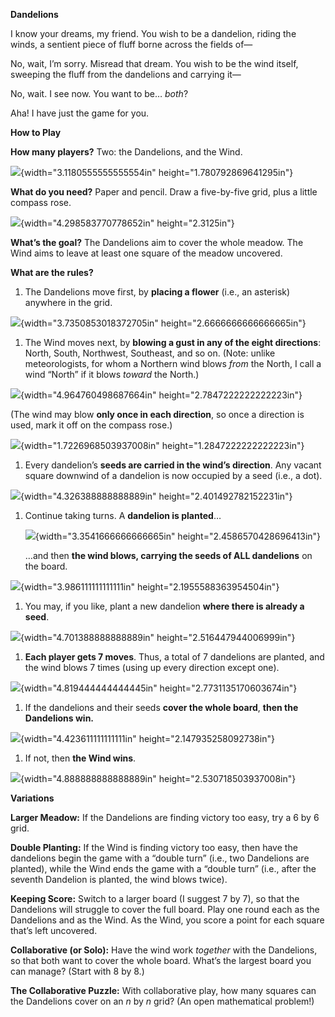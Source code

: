 **Dandelions**

I know your dreams, my friend. You wish to be a dandelion, riding the
winds, a sentient piece of fluff borne across the fields of—

No, wait, I’m sorry. Misread that dream. You wish to be the wind itself,
sweeping the fluff from the dandelions and carrying it—

No, wait. I see now. You want to be… *both*?

Aha! I have just the game for you.

**How to Play**

**How many players?** Two: the Dandelions, and the Wind.

![](games/dandelions/instructions/media/image1.png){width="3.1180555555555554in"
height="1.780792869641295in"}

**What do you need?** Paper and pencil. Draw a five-by-five grid, plus a
little compass rose.

![](./media/image2.png){width="4.298583770778652in" height="2.3125in"}

**What’s the goal?** The Dandelions aim to cover the whole meadow. The
Wind aims to leave at least one square of the meadow uncovered.

**What are the rules?**

1.  The Dandelions move first, by **placing a flower** (i.e., an
    asterisk) anywhere in the grid.

![](./media/image3.png){width="3.7350853018372705in"
height="2.6666666666666665in"}

1.  The Wind moves next, by **blowing a gust in any of the eight
    directions**: North, South, Northwest, Southeast, and so on. (Note:
    unlike meteorologists, for whom a Northern wind blows *from* the
    North, I call a wind “North” if it blows *toward* the North.)

![](./media/image4.png){width="4.964760498687664in"
height="2.7847222222222223in"}

(The wind may blow **only once in each direction**, so once a direction
is used, mark it off on the compass rose.)

![](./media/image5.png){width="1.7226968503937008in"
height="1.2847222222222223in"}

1.  Every dandelion’s **seeds are carried in the wind’s direction**. Any
    vacant square downwind of a dandelion is now occupied by a seed
    (i.e., a dot).

![](./media/image6.png){width="4.326388888888889in"
height="2.401492782152231in"}

1.  Continue taking turns. A **dandelion is planted**…

    ![](./media/image7.png){width="3.3541666666666665in"
    height="2.4586570428696413in"}

    …and then **the wind blows, carrying the seeds of ALL dandelions**
    on the board.

![](./media/image8.png){width="3.986111111111111in"
height="2.1955588363954504in"}

1.  You may, if you like, plant a new dandelion **where there is already
    a seed**.

![](./media/image9.png){width="4.701388888888889in"
height="2.516447944006999in"}

1.  **Each player gets 7 moves**. Thus, a total of 7 dandelions are
    planted, and the wind blows 7 times (using up every direction except
    one).

![](./media/image10.png){width="4.819444444444445in"
height="2.7731135170603674in"}

1.  If the dandelions and their seeds **cover the whole board**, **then
    the Dandelions win.**

![](./media/image11.png){width="4.423611111111111in"
height="2.147935258092738in"}

1.  If not, then **the Wind wins**.

![](./media/image12.png){width="4.888888888888889in"
height="2.530718503937008in"}

**Variations**

**Larger Meadow:** If the Dandelions are finding victory too easy, try a
6 by 6 grid.

**Double Planting:** If the Wind is finding victory too easy, then have
the dandelions begin the game with a “double turn” (i.e., two Dandelions
are planted), while the Wind ends the game with a “double turn” (i.e.,
after the seventh Dandelion is planted, the wind blows twice).

**Keeping Score:** Switch to a larger board (I suggest 7 by 7), so that
the Dandelions will struggle to cover the full board. Play one round
each as the Dandelions and as the Wind. As the Wind, you score a point
for each square that’s left uncovered.

**Collaborative (or Solo):** Have the wind work *together* with the
Dandelions, so that both want to cover the whole board. What’s the
largest board you can manage? (Start with 8 by 8.)

**The Collaborative Puzzle:** With collaborative play, how many squares
can the Dandelions cover on an *n* by *n* grid? (An open mathematical
problem!)

